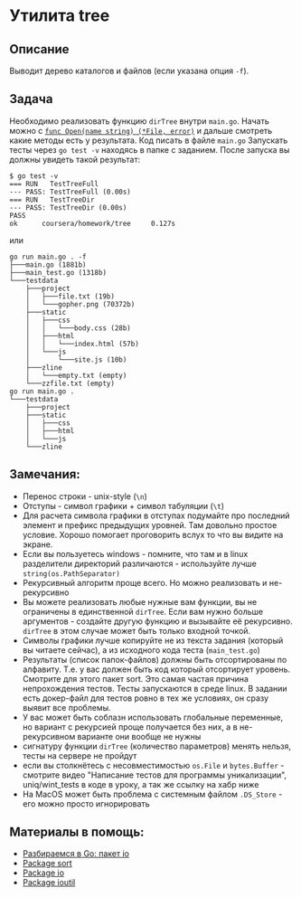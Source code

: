 # Утилита tree

## Описание
Выводит дерево каталогов и файлов (если указана опция `-f`).

## Задача
Необходимо реализовать функцию `dirTree` внутри `main.go`. Начать можно с [`func Open(name string) (*File, error)`](https://golang.org/pkg/os/#Open) и дальше смотреть какие методы есть у результата.
Код писать в файле `main.go` Запускать тесты через `go test -v` находясь в папке c заданием. После запуска вы должны увидеть такой результат:
```
$ go test -v
=== RUN   TestTreeFull
--- PASS: TestTreeFull (0.00s)
=== RUN   TestTreeDir
--- PASS: TestTreeDir (0.00s)
PASS
ok      coursera/homework/tree     0.127s
```
или
```
go run main.go . -f
├───main.go (1881b)
├───main_test.go (1318b)
└───testdata
	├───project
	│	├───file.txt (19b)
	│	└───gopher.png (70372b)
	├───static
	│	├───css
	│	│	└───body.css (28b)
	│	├───html
	│	│	└───index.html (57b)
	│	└───js
	│		└───site.js (10b)
	├───zline
	│	└───empty.txt (empty)
	└───zzfile.txt (empty)
go run main.go .
└───testdata
	├───project
	├───static
	│	├───css
	│	├───html
	│	└───js
	└───zline
```

## Замечания:
- Перенос строки - unix-style (`\n`)
- Отступы - символ графики + символ табуляции (`\t`)
- Для расчета символа графики в отступах подумайте про последний элемент и префикс предыдущих уровней. Там довольно простое условие. Хорошо помогает проговорить вслух то что вы видите на экране.
- Если вы пользуетесь windows - помните, что там и в linux разделители директорий различаются - используйте лучше `string(os.PathSeparator)`
- Рекурсивный алгоритм проще всего. Но можно реализовать и не-рекурсивно
- Вы можете реализовать любые нужные вам функции, вы не ограничены в единственной `dirTree`. Если вам нужно больше аргументов - создайте другую функцию и вызывайте её рекурсивно. `dirTree` в этом случае может быть только входной точкой.
- Символы графики лучше копируйте не из текста задания (который вы читаете сейчас), а из исходного кода теста (`main_test.go`)
- Результаты (список папок-файлов) должны быть отсортированы по алфавиту. Т.е. у вас должен быть код который отсортирует уровень. Смотрите для этого пакет sort. Это самая частая причина непрохождения тестов. Тесты запускаются в среде linux. В задании есть докер-файл для тестов ровно в тех же условиях, он сразу выявит все проблемы.
- У вас может быть соблазн использовать глобальные переменные, но вариант с рекурсией проще получается без них, а в не-рекурсивном варианте они вообще не нужны
- сигнатуру функции `dirTree` (количество параметров) менять нельзя, тесты на сервере не пройдут
- если вы столкнётесь с несовместимостью `os.File` и `bytes.Buffer` - смотрите видео "Написание тестов для программы уникализации", uniq/wint_tests в коде в уроку, а так же ссылку на хабр ниже
- На MacOS может быть проблема с системным файлом `.DS_Store` - его можно просто игнорировать

## Материалы в помощь:
- [Разбираемся в Go: пакет io](https://habrahabr.ru/post/306914/)
- [Package sort](https://golang.org/pkg/sort/)
- [Package io](https://golang.org/pkg/io/)
- [Package ioutil](https://golang.org/pkg/io/ioutil/)
